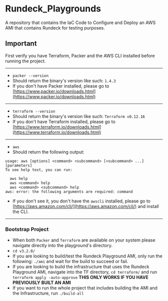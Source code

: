 # Rundeck_Playgrounds
A repository that contains the IaC Code to Configure and Deploy an AWS AMI that contains Rundeck for testing purposes.

## Important

First verify you have Terraform, Packer and the AWS CLI installed before running the project.

---
- `packer --version`
- Should return the binary's version like such: `1.4.3`
- If you don't have Packer installed, please go to [https://www.packer.io/downloads.html](https://www.packer.io/downloads.html)
  
---
- `terraform --version`
- Should return the binary's version like such: `Terraform v0.12.16`
- If you don't have Terraform installed, please go to [https://www.terraform.io/downloads.html](https://www.terraform.io/downloads.html)
---
- `aws`
- Should return the following output:
```
usage: aws [options] <command> <subcommand> [<subcommand> ...] [parameters]
To see help text, you can run:

  aws help
  aws <command> help
  aws <command> <subcommand> help
aws: error: the following arguments are required: command
```
- If you don't see it, you don't have the `awscli` installed, please go to [https://aws.amazon.com/cli/](https://aws.amazon.com/cli/) and install the CLI.
---

### Bootstrap Project

- When both `Packer` and `Terraform` are available on your system please navigate directly into the playground's directory.
- `cd v3.2.0/`
- If you are looking to build/test the Rundeck Playground AMI, only run the following: `./ami` and wait for the build to succeed or fail.
- If you are looking to build the infrastructure that uses the Rundeck Playground AMI, navigate into the TF directory, `cd terraform/` and run `terraform apply -auto-approve` **THIS ONLY WORKS IF YOU HAVE PREVIOUSLY BUILT AN AMI**
- If you want to run the whole project that includes building the AMI and the Infrastructure, run `./build-all`